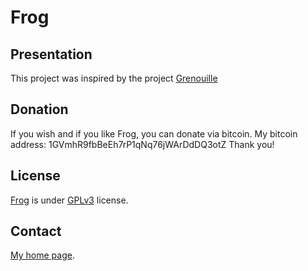 Frog
====

Presentation
------------

This project was inspired by the project [Grenouille](https://github.com/tarekziade/grenouille/)


Donation
--------
If you wish and if you like Frog, you can donate via bitcoin. My bitcoin address: 1GVmhR9fbBeEh7rP1qNq76jWArDdDQ3otZ
Thank you!


License
-------
[Frog](https://bitbucket.org/cedricbonhomme/frog/) is under [GPLv3](http://www.gnu.org/licenses/gpl-3.0.txt) license.


Contact
-------
[My home page](http://cedricbonhomme.org/).
